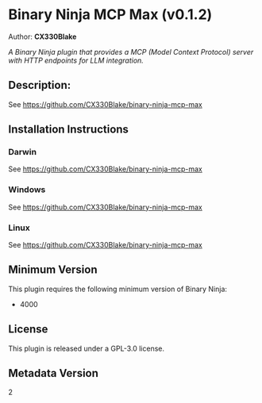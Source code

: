 # Binary Ninja MCP Max (v0.1.2)
Author: **CX330Blake**

_A Binary Ninja plugin that provides a MCP (Model Context Protocol) server with HTTP endpoints for LLM integration._

## Description:

See https://github.com/CX330Blake/binary-ninja-mcp-max


## Installation Instructions

### Darwin

See https://github.com/CX330Blake/binary-ninja-mcp-max

### Windows

See https://github.com/CX330Blake/binary-ninja-mcp-max

### Linux

See https://github.com/CX330Blake/binary-ninja-mcp-max

## Minimum Version

This plugin requires the following minimum version of Binary Ninja:

* 4000


## License

This plugin is released under a GPL-3.0 license.
## Metadata Version

2
